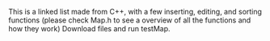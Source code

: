 This is a linked list made from C++, with a few inserting, editing, and sorting functions (please check Map.h to see a overview of all the functions and how they work)
Download files and run testMap. 
